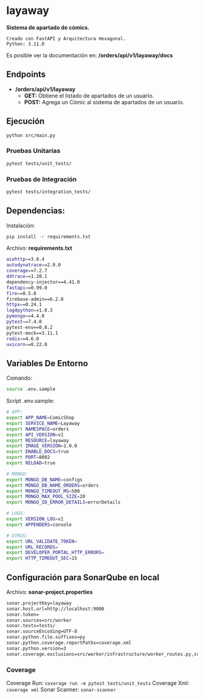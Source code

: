 # layaway

**Sistema de apartado de cómics.**

    Creado con FastAPI y Arquitectura Hexagonal.
    Python: 3.11.0

Es posible ver la documentación en: **/orders/api/v1/layaway/docs**

## Endpoints

* **/orders/api/v1/layaway**
    * **GET:** Obtiene el listado de apartados de un usuario.
    * **POST:** Agrega un Cómic al sistema de apartados de un usuario.

## Ejecución

```bash
python src/main.py
```

### Pruebas Unitarias

```bash
pytest tests/unit_tests/
```

### Pruebas de Integración

```bash
pytest tests/integration_tests/
```

## Dependencias:

Instalación:

```bash
pip install -r requirements.txt
```

Archivo: **requirements.txt**

```bash
aiohttp==3.8.4
autodynatrace==2.0.0
coverage==7.2.7
ddtrace==1.20.1
dependency-injector==4.41.0
fastapi==0.99.0
fire==0.5.0
firebase-admin==6.2.0
httpx==0.24.1
log4python==1.0.3
pymongo==4.4.0
pytest==7.4.0
pytest-env==0.8.2
pytest-mock==3.11.1
redis==4.6.0
uvicorn==0.22.0
```

## Variables De Entorno

Comando:

```bash
source .env.sample
```

Script .env.sample:
```bash
# APP:
export APP_NAME=ComicShop
export SERVICE_NAME=Layaway
export NAMESPACE=orders
export API_VERSION=v1
export RESOURCE=layaway
export IMAGE_VERSION=1.0.0
export ENABLE_DOCS=true
export PORT=8002
export RELOAD=true

# MONGO:
export MONGO_DB_NAME=configs
export MONGO_DB_NAME_ORDERS=orders
export MONGO_TIMEOUT_MS=500
export MONGO_MAX_POOL_SIZE=20
export MONGO_ID_ERROR_DETAILS=errorDetails

# LOGS:
export VERSION_LOG=v1
export APPENDERS=console

# OTROS:
export URL_VALIDATE_TOKEN=
export URL_RECORDS=
export DEVELOPER_PORTAL_HTTP_ERRORS=
export HTTP_TIMEOUT_SEC=15
```


## Configuración para SonarQube en local

Archivo: **sonar-project.properties**

```bash
sonar.projectKey=layaway
sonar.host.url=http://localhost:9000
sonar.token=
sonar.sources=src/worker
sonar.tests=tests/
sonar.sourceEncoding=UTF-8
sonar.python.file.suffixes=py
sonar.python.coverage.reportPaths=coverage.xml
sonar.python.version=3
sonar.coverage.exclusions=src/worker/infrastructure/worker_routes.py,src/worker/infrastructure/worker_controller.py
```

### Coverage

Coverage Run: `coverage run -m pytest tests/unit_tests`
Coverage Xml: `coverage xml`
Sonar Scanner: `sonar-scanner`
